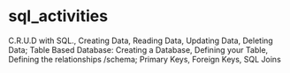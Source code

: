 # sql_activities

C.R.U.D with SQL., Creating Data, Reading Data, Updating Data, Deleting Data; Table Based Database: Creating a Database,  Defining your Table, Defining the relationships /schema; Primary Keys, Foreign Keys, SQL Joins